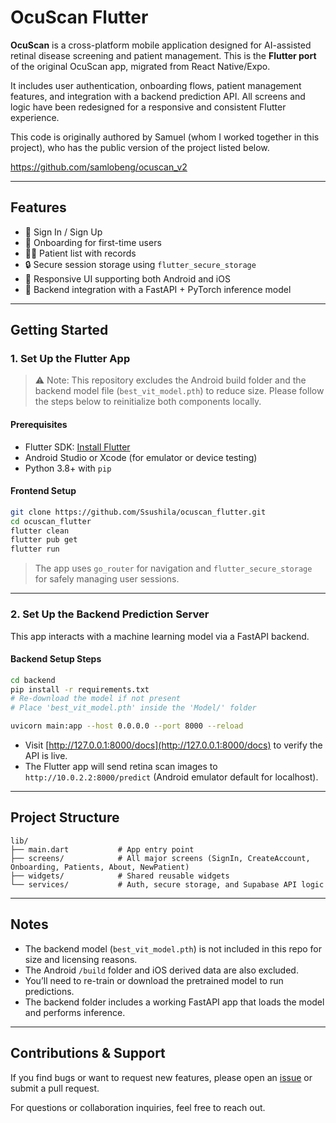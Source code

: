 # OcuScan Flutter

**OcuScan** is a cross-platform mobile application designed for AI-assisted retinal disease screening and patient management. This is the **Flutter port** of the original OcuScan app, migrated from React Native/Expo.

It includes user authentication, onboarding flows, patient management features, and integration with a backend prediction API. All screens and logic have been redesigned for a responsive and consistent Flutter experience.

This code is originally authored by Samuel (whom I worked together in this project), who has the public version of the project listed below.

https://github.com/samlobeng/ocuscan_v2

---

##  Features

- 🔐 Sign In / Sign Up  
- 👋 Onboarding for first-time users  
- 🧑‍⚕️ Patient list with records  
- 🔒 Secure session storage using `flutter_secure_storage`  
- 📱 Responsive UI supporting both Android and iOS  
- 🧠 Backend integration with a FastAPI + PyTorch inference model  

---

##  Getting Started

### 1. Set Up the Flutter App

> ⚠️ Note: This repository excludes the Android build folder and the backend model file (`best_vit_model.pth`) to reduce size. Please follow the steps below to reinitialize both components locally.

#### Prerequisites

- Flutter SDK: [Install Flutter](https://docs.flutter.dev/get-started/install)
- Android Studio or Xcode (for emulator or device testing)
- Python 3.8+ with `pip`

#### Frontend Setup

```bash
git clone https://github.com/Ssushila/ocuscan_flutter.git
cd ocuscan_flutter
flutter clean
flutter pub get
flutter run
````

> The app uses `go_router` for navigation and `flutter_secure_storage` for safely managing user sessions.

---

### 2. Set Up the Backend Prediction Server

This app interacts with a machine learning model via a FastAPI backend.

#### Backend Setup Steps

```bash
cd backend
pip install -r requirements.txt
# Re-download the model if not present
# Place 'best_vit_model.pth' inside the 'Model/' folder

uvicorn main:app --host 0.0.0.0 --port 8000 --reload
```

* Visit [http://127.0.0.1:8000/docs](http://127.0.0.1:8000/docs) to verify the API is live.
* The Flutter app will send retina scan images to `http://10.0.2.2:8000/predict` (Android emulator default for localhost).

---

## Project Structure

```
lib/
├── main.dart           # App entry point
├── screens/            # All major screens (SignIn, CreateAccount, Onboarding, Patients, About, NewPatient)
├── widgets/            # Shared reusable widgets
└── services/           # Auth, secure storage, and Supabase API logic
```

---

##  Notes

* The backend model (`best_vit_model.pth`) is not included in this repo for size and licensing reasons.
* The Android `/build` folder and iOS derived data are also excluded.
* You’ll need to re-train or download the pretrained model to run predictions.
* The backend folder includes a working FastAPI app that loads the model and performs inference.

---

## Contributions & Support

If you find bugs or want to request new features, please open an [issue](https://github.com/Ssushila/ocuscan_flutter/issues) or submit a pull request.

For questions or collaboration inquiries, feel free to reach out.
